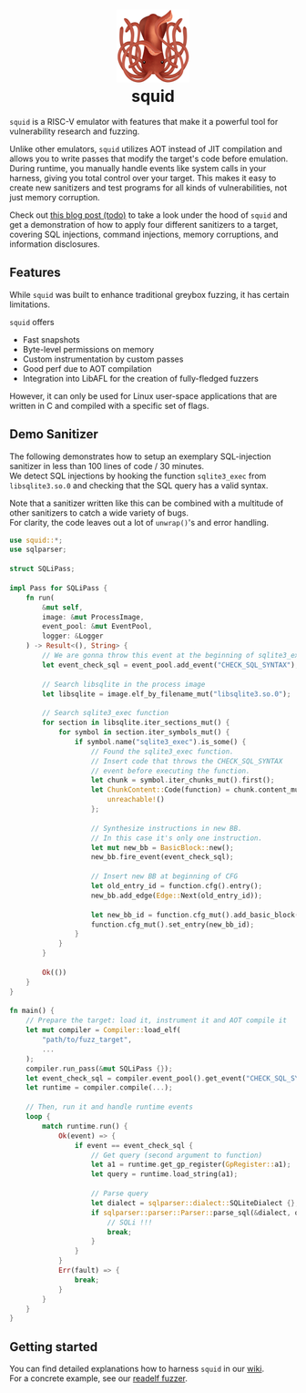 <h1 align="center">
    <a href="">
        <img src="./logo.png" width="128" height="auto">
    </a>
    <br/>
    squid 
    <br/>
</h1>

`squid` is a RISC-V emulator with features that make it a powerful tool for vulnerability research and fuzzing.

Unlike other emulators, `squid` utilizes AOT instead of JIT compilation and allows you to write passes that modify the target's code before emulation.
During runtime, you manually handle events like system calls in your harness, giving you total control over your target.
This makes it easy to create new sanitizers and test programs for all kinds of vulnerabilities, not just memory corruption.

Check out [this blog post (todo)]() to take a look under the hood of `squid` and get a demonstration of how to apply four different sanitizers to a target,
covering SQL injections, command injections, memory corruptions, and information disclosures.

## Features
While `squid` was built to enhance traditional greybox fuzzing, it has certain limitations.

`squid` offers
- Fast snapshots
- Byte-level permissions on memory
- Custom instrumentation by custom passes
- Good perf due to AOT compilation
- Integration into LibAFL for the creation of fully-fledged fuzzers

However, it can only be used for Linux user-space applications that are written in C and compiled with a specific set of flags.

## Demo Sanitizer
The following demonstrates how to setup an exemplary SQL-injection sanitizer in less than 100 lines of code / 30 minutes.    
We detect SQL injections by hooking the function `sqlite3_exec` from `libsqlite3.so.0` and checking that the SQL query
has a valid syntax.    

Note that a sanitizer written like this can be combined with a multitude of other sanitizers to catch a wide variety of bugs.     
For clarity, the code leaves out a lot of `unwrap()`'s and error handling.

```rs
use squid::*;
use sqlparser;

struct SQLiPass;

impl Pass for SQLiPass {
    fn run(
        &mut self,
        image: &mut ProcessImage, 
        event_pool: &mut EventPool, 
        logger: &Logger
    ) -> Result<(), String> {
        // We are gonna throw this event at the beginning of sqlite3_exec
        let event_check_sql = event_pool.add_event("CHECK_SQL_SYNTAX");

        // Search libsqlite in the process image
        let libsqlite = image.elf_by_filename_mut("libsqlite3.so.0");

        // Search sqlite3_exec function
        for section in libsqlite.iter_sections_mut() {
            for symbol in section.iter_symbols_mut() {
                if symbol.name("sqlite3_exec").is_some() {
                    // Found the sqlite3_exec function. 
                    // Insert code that throws the CHECK_SQL_SYNTAX
                    // event before executing the function.
                    let chunk = symbol.iter_chunks_mut().first();
                    let ChunkContent::Code(function) = chunk.content_mut() else {
                        unreachable!()
                    };

                    // Synthesize instructions in new BB.
                    // In this case it's only one instruction.
                    let mut new_bb = BasicBlock::new();
                    new_bb.fire_event(event_check_sql);

                    // Insert new BB at beginning of CFG
                    let old_entry_id = function.cfg().entry();
                    new_bb.add_edge(Edge::Next(old_entry_id));

                    let new_bb_id = function.cfg_mut().add_basic_block(new_bb);
                    function.cfg_mut().set_entry(new_bb_id);
                }
            }
        }

        Ok(())
    }
}

fn main() {
    // Prepare the target: load it, instrument it and AOT compile it
    let mut compiler = Compiler::load_elf(
        "path/to/fuzz_target",
        ...
    );
    compiler.run_pass(&mut SQLiPass {});
    let event_check_sql = compiler.event_pool().get_event("CHECK_SQL_SYNTAX");
    let runtime = compiler.compile(...);

    // Then, run it and handle runtime events
    loop {
        match runtime.run() {
            Ok(event) => {
                if event == event_check_sql {
                    // Get query (second argument to function)
                    let a1 = runtime.get_gp_register(GpRegister::a1);
                    let query = runtime.load_string(a1);
                    
                    // Parse query
                    let dialect = sqlparser::dialect::SQLiteDialect {};
                    if sqlparser::parser::Parser::parse_sql(&dialect, query).is_err() {
                        // SQLi !!!
                        break;
                    }
                }
            }
            Err(fault) => {
                break;
            }
        }
    }
}
```

## Getting started
You can find detailed explanations how to harness `squid` in our [wiki](./wiki).   
For a concrete example, see our [readelf fuzzer](./examples/readelf).

